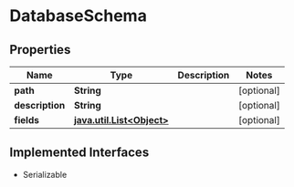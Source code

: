 

# DatabaseSchema


## Properties

Name | Type | Description | Notes
------------ | ------------- | ------------- | -------------
**path** | **String** |  |  [optional]
**description** | **String** |  |  [optional]
**fields** | [**java.util.List&lt;Object&gt;**](Object.md) |  |  [optional]


## Implemented Interfaces

* Serializable


